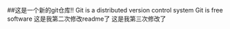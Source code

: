 ##这是一个新的git仓库!!
Git is a distributed version control system
Git is  free software
这是我第二次修改readme了
这是我第三次修改了
